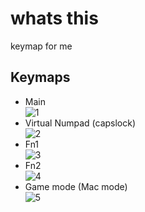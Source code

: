 # whats this
keymap for me

## Keymaps
- Main  
![1](https://user-images.githubusercontent.com/16432294/173406135-95574631-1879-4bf0-84ef-9119c49ebff6.png)
- Virtual Numpad (capslock)  
![2](https://user-images.githubusercontent.com/16432294/173406156-2f9d2dde-b56e-4bf9-918f-0d61c60a9576.png)
- Fn1  
![3](https://user-images.githubusercontent.com/16432294/173406168-aca757be-e2ef-4ebc-8984-51bfa295adcc.png)
- Fn2  
![4](https://user-images.githubusercontent.com/16432294/173406738-552bfeda-44e1-4002-8ff5-dfe4e9c5ff2e.png)
- Game mode (Mac mode)  
![5](https://user-images.githubusercontent.com/16432294/173829712-e8948c04-3813-4dba-9286-4d39d0472725.png)
